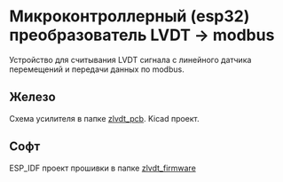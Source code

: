 # Микроконтроллерный (esp32) преобразователь LVDT -> modbus 


Устройство для считывания LVDT сигнала с линейного датчика перемещений и передачи данных по modbus.


## Железо

Схема усилителя в папке [zlvdt_pcb](./zlvdt_pcb). 
Kicad проект.

## Софт

ESP_IDF проект прошивки в папке [zlvdt_firmware](./zlvdt_firmware)